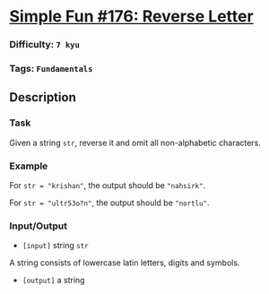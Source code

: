 # [Simple Fun #176: Reverse Letter](https://www.codewars.com/kata/58b8c94b7df3f116eb00005b)

### Difficulty: `7 kyu`

### Tags: `Fundamentals`

## Description

### Task

Given a string `str`, reverse it and omit all non-alphabetic characters.

### Example

For `str = "krishan"`, the output should be `"nahsirk"`.

For `str = "ultr53o?n"`, the output should be `"nortlu"`.

### Input/Output

- `[input]` string `str`
  
A string consists of lowercase latin letters, digits and symbols.

- `[output]` a string
